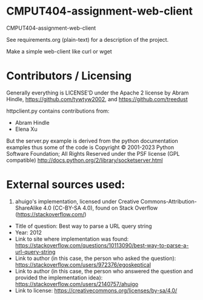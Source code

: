 CMPUT404-assignment-web-client
==============================

CMPUT404-assignment-web-client

See requirements.org (plain-text) for a description of the project.

Make a simple web-client like curl or wget

Contributors / Licensing
========================

Generally everything is LICENSE'D under the Apache 2 license by Abram Hindle, 
https://github.com/tywtyw2002, and https://github.com/treedust

httpclient.py contains contributions from:
* Abram Hindle
* Elena Xu

But the server.py example is derived from the python documentation
examples thus some of the code is Copyright © 2001-2023 Python
Software Foundation; All Rights Reserved under the PSF license (GPL
compatible) http://docs.python.org/2/library/socketserver.html

External sources used:
========================

1. ahuigo's implementation, licensed under 
Creative Commons-Attribution-ShareAlike 4.0 (CC-BY-SA 4.0), found on Stack Overflow (https://stackoverflow.com/)
* Title of question: Best way to parse a URL query string
* Year: 2012
* Link to site where implementation was found: https://stackoverflow.com/questions/10113090/best-way-to-parse-a-url-query-string
* Link to author (in this case, the person who asked the question): https://stackoverflow.com/users/972376/egoskeptical
* Link to author (in this case, the person who answered the question and provided the implementation idea): https://stackoverflow.com/users/2140757/ahuigo
* Link to license: https://creativecommons.org/licenses/by-sa/4.0/
